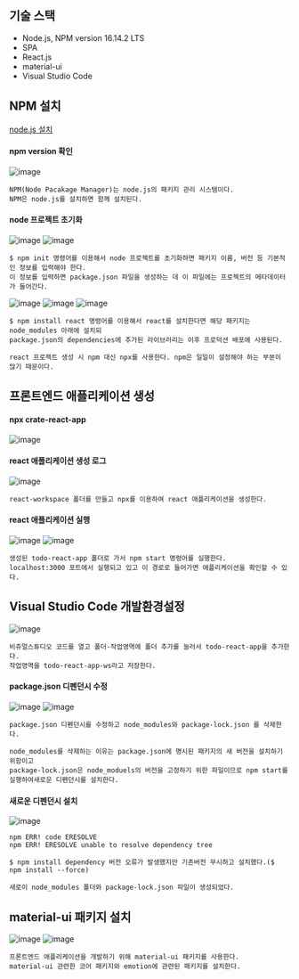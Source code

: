 ## 기술 스택
- Node.js, NPM version 16.14.2 LTS
- SPA
- React.js
- material-ui
- Visual Studio Code

## NPM 설치
[node.js 설치](https://nodejs.org/en/blog/release/v16.14.2)    
#### npm version 확인
![image](https://github.com/wonchihyeon/Todo_Frontend/assets/58906858/87fb6473-ac15-4340-b1aa-736519822f76)
```
NPM(Node Pacakage Manager)는 node.js의 패키지 관리 시스템이다.
NPM은 node.js를 설치하면 함께 설치된다.
```
#### node 프로젝트 초기화
![image](https://github.com/wonchihyeon/Todo_Frontend/assets/58906858/6d74ed65-7a98-4a8e-815f-e64dc593167e)
![image](https://github.com/wonchihyeon/Todo_Frontend/assets/58906858/fc187aa7-e42c-41cf-935b-0b7d04ef47c1)
```
$ npm init 명령어를 이용해서 node 프로젝트를 초기화하면 패키지 이름, 버전 등 기본적인 정보를 입력해야 한다.
이 정보를 입력하면 package.json 파일을 생성하는 데 이 파일에는 프로젝트의 메타데이터가 들어간다.
```
![image](https://github.com/wonchihyeon/Todo_Frontend/assets/58906858/0e7b1711-1c0d-470f-892f-a8fed3d3ae6b)
![image](https://github.com/wonchihyeon/Todo_Frontend/assets/58906858/57f143f0-208d-4832-bca6-586e341abc5d)
![image](https://github.com/wonchihyeon/Todo_Frontend/assets/58906858/dd5f33a9-3dc4-4813-a8e8-bf3394282809)

```
$ npm install react 명령어를 이용해서 react를 설치한다면 해당 패키지는 node_modules 아래에 설치되
package.json의 dependencies에 추가된 라이브러리는 이후 프로덕션 배포에 사용된다.

react 프로젝트 생성 시 npm 대신 npx를 사용한다. npm은 일일이 설정해야 하는 부분이 많기 때문이다.
```
## 프론트엔드 애플리케이션 생성
#### npx crate-react-app
![image](https://github.com/wonchihyeon/Todo_Frontend/assets/58906858/a87f46c1-53fa-414a-bfd9-90df0acbad2f)
#### react 애플리케이션 생성 로그
![image](https://github.com/wonchihyeon/Todo_Frontend/assets/58906858/1b5d0173-da69-474a-80ca-aa13b44c485f)
```
react-workspace 폴더를 만들고 npx를 이용하여 react 애플리케이션을 생성한다.
```
#### react 애플리케이션 실행
![image](https://github.com/wonchihyeon/Todo_Frontend/assets/58906858/df5829d6-2750-4077-be61-b01d404f9996)
![image](https://github.com/wonchihyeon/Todo_Frontend/assets/58906858/0481e44e-1e58-4f54-a899-f71f68232bf4)
```
생성된 todo-react-app 폴더로 가서 npm start 명령어를 실행한다.
localhost:3000 포트에서 실행되고 있고 이 경로로 들어가면 애플리케이션을 확인할 수 있다.
```
## Visual Studio Code 개발환경설정
![image](https://github.com/wonchihyeon/Todo_Frontend/assets/58906858/11e70120-e33d-418b-9e9b-c4afdc887676)
```
비쥬얼스튜디오 코드를 열고 폴더-작업영역에 폴더 추가를 눌러서 todo-react-app을 추가한다.
작업영역을 todo-react-app-ws라고 저장한다.
```
#### package.json 디펜던시 수정
![image](https://github.com/wonchihyeon/Todo_Frontend/assets/58906858/f9a303e9-8815-4d11-a5e7-048ce3df46c4)
![image](https://github.com/wonchihyeon/Todo_Frontend/assets/58906858/a3f72c3b-0dd9-4f76-9599-b3ee90db43db)
```
package.json 디펜던시를 수정하고 node_modules와 package-lock.json 를 삭제한다.

node_modules를 삭제하는 이유는 package.json에 명시된 패키지의 새 버전을 설치하기 위함이고
package-lock.json은 node_moduels의 버전을 고정하기 위한 파일이므로 npm start를 실행하여새로운 디펜던시를 설치한다.
```
#### 새로운 디펜던시 설치
![image](https://github.com/wonchihyeon/Todo_Frontend/assets/58906858/f6211120-a848-4a0b-ba6f-57296358f07a)
```
npm ERR! code ERESOLVE
npm ERR! ERESOLVE unable to resolve dependency tree

$ npm install dependency 버전 오류가 발생했지만 기존버전 무시하고 설치했다.($ npm install --force)

새로이 node_modules 폴더와 package-lock.json 파일이 생성되었다.
```
## material-ui 패키지 설치
![image](https://github.com/wonchihyeon/Todo_Frontend/assets/58906858/4ec81177-14f4-446e-9df4-1e79655d1d1b)
![image](https://github.com/wonchihyeon/Todo_Frontend/assets/58906858/61b959f9-3c66-4945-9243-8c38be4157ae)
```
프론트엔드 애플리케이션을 개발하기 위해 material-ui 패키지를 사용한다.
material-ui 관련한 코어 패키지와 emotion에 관련된 패키지를 설치한다.
```





